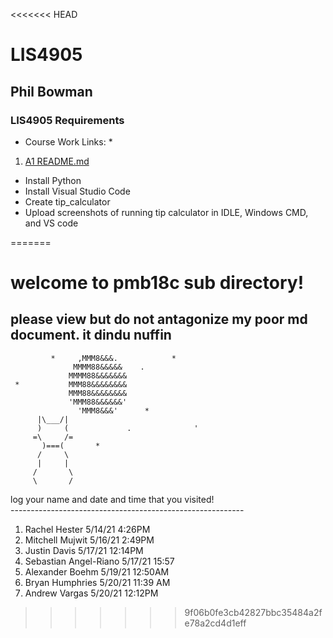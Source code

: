 <<<<<<< HEAD
# LIS4905
## Phil Bowman
### LIS4905 Requirements

* Course Work Links: *
1. [A1 README.md](a1/README.md "My A1 README.md file")
 - Install Python
 - Install Visual Studio Code
 - Create tip_calculator
 - Upload screenshots of running tip calculator in IDLE, Windows CMD, and VS code

=======
# welcome to pmb18c sub directory!
## please view but do not antagonize my poor md document. it dindu nuffin
             *     ,MMM8&&&.            *
                  MMMM88&&&&&    .
                 MMMM88&&&&&&&
     *           MMM88&&&&&&&&
                 MMM88&&&&&&&&
                 'MMM88&&&&&&'
                   'MMM8&&&'      *
          |\___/|
          )     (             .              '
         =\     /=
           )===(       *
          /     \
          |     |
         /       \ 
         \       /
 
log your name and date and time that you visited!
<br>----------------------------------------------------------<br>
1. Rachel Hester		5/14/21		4:26PM<br>
2. Mitchell Mujwit     		5/16/21 	2:49PM<br>
3. Justin Davis        		5/17/21   	12:14PM<br>
4. Sebastian Angel-Riano 	5/17/21    	15:57<br>
5. Alexander Boehm 		5/19/21 	12:50AM<br>
6. Bryan Humphries		5/20/21		11:39 AM<br>
7. Andrew Vargas      5/20/21   12:12PM<br>
>>>>>>> 9f06b0fe3cb42827bbc35484a2fe78a2cd4d1eff
